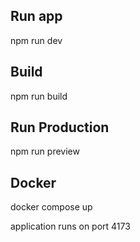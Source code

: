## Run app
npm run dev
## Build
npm run build
## Run Production 
npm run preview

## Docker
docker compose up

application runs on port 4173
